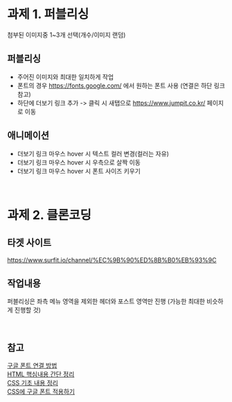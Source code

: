 # 과제 1. 퍼블리싱

첨부된 이미지중 1~3개 선택(개수/이미지 랜덤)

## 퍼블리싱
   - 주어진 이미지와 최대한 일치하게 작업
   - 폰트의 경우 https://fonts.google.com/ 에서 원하는 폰트 사용 (연결은 하단 링크 참고)
   - 하단에 더보기 링크 추가 -> 클릭 시 새탭으로 https://www.jumpit.co.kr/ 페이지로 이동
## 애니메이션
   - 더보기 링크 마우스 hover 시 텍스트 컬러 변경(컬러는 자유)
   - 더보기 링크 마우스 hover 시 우측으로 살짝 이동
   - 더보기 링크 마우스 hover 시 폰트 사이즈 키우기


<br/>

# 과제 2. 클론코딩
## 타겟 사이트 
https://www.surfit.io/channel/%EC%9B%90%ED%8B%B0%EB%93%9C    

## 작업내용
퍼블리싱은 좌측 메뉴 영역을 제외한 헤더와 포스트 영역만 진행 (가능한 최대한 비슷하게 진행할 것)

<br/>

## 참고
[구글 폰트 연결 방법](https://imweb.me/faq?mode=view&category=29&category2=38&idx=71695)   
[HTML 핵심내용 간단 정리](https://worlf.tistory.com/m/50)   
[CSS 기초 내용 정리](https://velog.io/@ljinsk3/CSS-기초-내용-정리)   
[CSS에 구글 폰트 적용하기](https://velog.io/@jehjong/CSS%EC%97%90-%ED%8F%B0%ED%8A%B8-%EC%A0%81%EC%9A%A9%ED%95%98%EA%B8%B0-%EC%9B%B9%ED%8F%B0%ED%8A%B8-%ED%8F%B0%ED%8A%B8-%ED%8C%8C%EC%9D%BC)
 